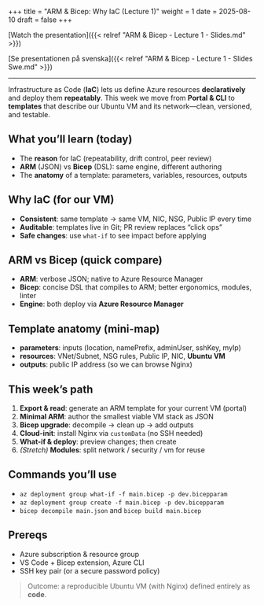 +++
title = "ARM & Bicep: Why IaC (Lecture 1)"
weight = 1
date = 2025-08-10
draft = false
+++

[Watch the presentation]({{< relref "ARM & Bicep - Lecture 1 - Slides.md" >}})

[Se presentationen på svenska]({{< relref "ARM & Bicep - Lecture 1 - Slides Swe.md" >}})

<!-- Listen to the article -->

<!-- <audio controls>
<source src="/audio/arm-bicep-lecture1.mp3" type="audio/mpeg">
Your browser does not support the audio element.
</audio> -->

---

<!-- # ARM & Bicep: Why IaC (Lecture 1) -->

Infrastructure as Code (**IaC**) lets us define Azure resources **declaratively** and deploy them **repeatably**. This week we move from **Portal & CLI** to **templates** that describe our Ubuntu VM and its network—clean, versioned, and testable.

## What you’ll learn (today)
- The **reason** for IaC (repeatability, drift control, peer review)
- **ARM** (JSON) vs **Bicep** (DSL): same engine, different authoring
- The **anatomy** of a template: parameters, variables, resources, outputs

## Why IaC (for our VM)
- **Consistent**: same template → same VM, NIC, NSG, Public IP every time
- **Auditable**: templates live in Git; PR review replaces “click ops”
- **Safe changes**: use `what-if` to see impact before applying

## ARM vs Bicep (quick compare)
- **ARM**: verbose JSON; native to Azure Resource Manager
- **Bicep**: concise DSL that compiles to ARM; better ergonomics, modules, linter
- **Engine**: both deploy via **Azure Resource Manager**

## Template anatomy (mini-map)
- **parameters**: inputs (location, namePrefix, adminUser, sshKey, myIp)
- **resources**: VNet/Subnet, NSG rules, Public IP, NIC, **Ubuntu VM**
- **outputs**: public IP address (so we can browse Nginx)

## This week’s path
1. **Export & read**: generate an ARM template for your current VM (portal)
2. **Minimal ARM**: author the smallest viable VM stack as JSON
3. **Bicep upgrade**: decompile → clean up → add outputs
4. **Cloud-init**: install Nginx via `customData` (no SSH needed)
5. **What-if & deploy**: preview changes; then create
6. *(Stretch)* **Modules**: split network / security / vm for reuse

## Commands you’ll use
- `az deployment group what-if -f main.bicep -p dev.bicepparam`
- `az deployment group create -f main.bicep -p dev.bicepparam`
- `bicep decompile main.json` and `bicep build main.bicep`

## Prereqs
- Azure subscription & resource group
- VS Code + Bicep extension, Azure CLI
- SSH key pair (or a secure password policy)

> Outcome: a reproducible Ubuntu VM (with Nginx) defined entirely as **code**.
